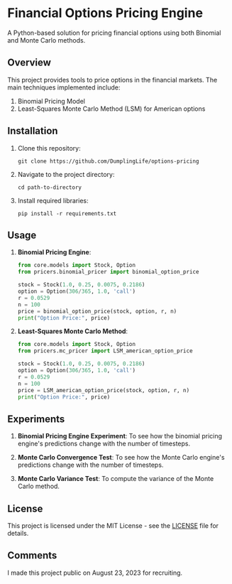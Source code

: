 # Financial Options Pricing Engine

A Python-based solution for pricing financial options using both Binomial and Monte Carlo methods.

## Overview

This project provides tools to price options in the financial markets. The main techniques implemented include:

1. Binomial Pricing Model
2. Least-Squares Monte Carlo Method (LSM) for American options

## Installation

1. Clone this repository:
   ```
   git clone https://github.com/DumplingLife/options-pricing
   ```

2. Navigate to the project directory:
   ```
   cd path-to-directory
   ```

3. Install required libraries:
   ```
   pip install -r requirements.txt
   ```

## Usage

1. **Binomial Pricing Engine**:
   ```python
   from core.models import Stock, Option
   from pricers.binomial_pricer import binomial_option_price

   stock = Stock(1.0, 0.25, 0.0075, 0.2186)
   option = Option(306/365, 1.0, 'call')
   r = 0.0529
   n = 100
   price = binomial_option_price(stock, option, r, n)
   print("Option Price:", price)
   ```

2. **Least-Squares Monte Carlo Method**:
   ```python
   from core.models import Stock, Option
   from pricers.mc_pricer import LSM_american_option_price

   stock = Stock(1.0, 0.25, 0.0075, 0.2186)
   option = Option(306/365, 1.0, 'call')
   r = 0.0529
   n = 100
   price = LSM_american_option_price(stock, option, r, n)
   print("Option Price:", price)
   ```

## Experiments

1. **Binomial Pricing Engine Experiment**: To see how the binomial pricing engine's predictions change with the number of timesteps.

2. **Monte Carlo Convergence Test**: To see how the Monte Carlo engine's predictions change with the number of timesteps.

3. **Monte Carlo Variance Test**: To compute the variance of the Monte Carlo method.

## License

This project is licensed under the MIT License - see the [LICENSE](LICENSE) file for details.

## Comments

I made this project public on August 23, 2023 for recruiting.